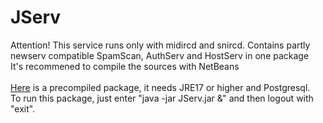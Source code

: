 # JServ
 Attention! This service runs only with midircd and snircd.
 Contains partly newserv compatible SpamScan, AuthServ and HostServ in one package<br>
 It's recommened to compile the sources with NetBeans<br>
 <br>
 [Here](https://github.com/user-attachments/files/19545734/JServ.zip) is a precompiled package, it needs JRE17 or higher and Postgresql.
 <br>
 To run this package, just enter "java -jar JServ.jar &" and then logout with "exit".<br>
